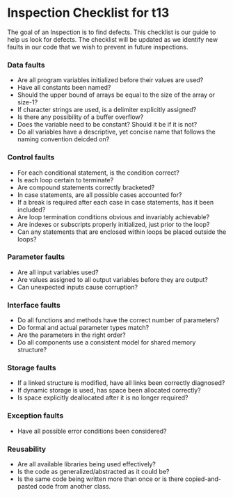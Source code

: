 # Inspection Checklist for t13

The goal of an Inspection is to find defects.
This checklist is our guide to help us look for defects.
The checklist will be updated as we identify new faults in our code that we wish to prevent in future inspections.


### Data faults

- Are all program variables initialized before their values are used?
- Have all constants been named?
- Should the upper bound of arrays be equal to the size of the array or size-1?
- If character strings are used, is a delimiter explicitly assigned?
- Is there any possibility of a buffer overflow?
- Does the variable need to be constant? Should it be if it is not?
- Do all variables have a descriptive, yet concise name that follows the naming convention deicded on?

### Control faults

- For each conditional statement, is the condition correct?
- Is each loop certain to terminate?
- Are compound statements correctly bracketed?
- In case statements, are all possible cases accounted for?
- If a break is required after each case in case statements, has it been included?
- Are loop termination conditions obvious and invariably achievable?
- Are indexes or subscripts properly initialized, just prior to the loop?
- Can any statements that are enclosed within loops be placed outside the loops?

### Parameter faults

- Are all input variables used?
- Are values assigned to all output variables before they are output?
- Can unexpected inputs cause corruption?

### Interface faults

- Do all functions and methods have the correct number of parameters?
- Do formal and actual parameter types match?
- Are the parameters in the right order?
- Do all components use a consistent model for shared memory structure?

### Storage faults

- If a linked structure is modified, have all links been correctly diagnosed?
- If dynamic storage is used, has space been allocated correctly?
- Is space explicitly deallocated after it is no longer required?

### Exception faults

- Have all possible error conditions been considered?

### Reusability

- Are all available libraries being used effectively?
- Is the code as generalized/abstracted as it could be?
- Is the same code being written more than once or is there copied-and-pasted code from another class.
